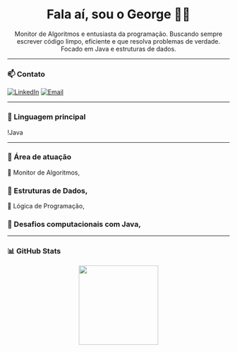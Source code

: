<h1 align="center">Fala aí, sou o George 👨‍💻</h1>

<p align="center">Monitor de Algoritmos e entusiasta da programação. Buscando sempre escrever código limpo, eficiente e que resolva problemas de verdade. Focado em Java e estruturas de dados.</p>

---

### 📫 Contato
[![LinkedIn](https://img.shields.io/badge/LinkedIn-0A66C2?style=for-the-badge&logo=linkedin&logoColor=white)](https://linkedin.com/in/george-pinchemel)
[![Email](https://img.shields.io/badge/Gmail-EA4335?style=for-the-badge&logo=gmail&logoColor=white)](mailto:georgepmsilveira@gmail.com)

---

### 🔧 Linguagem principal
!Java

---

### 🧠 Área de atuação
📘 Monitor de Algoritmos,
### 🔢 Estruturas de Dados,
🚀 Lógica de Programação,
### 🧩 Desafios computacionais com Java,

---

### 📊 GitHub Stats
<div align="center">
  <img height="180em" src="https://github-readme-stats.vercel.app/api?username=GeorgePinchemel&show_icons=true&theme=midnight-purple&count_private=true"/>
</div>
